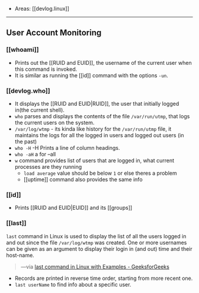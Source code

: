
- Areas: [[devlog.linux]]

---

## User Account Monitoring

### [[whoami]]

- Prints out the [[RUID and EUID]], the username of the current user when this command is invoked.
- It is similar as running the [[id]] command with the options `-un`.

### [[devlog.who]]

- It displays the [[RUID and EUID|RUID]], the user that initially logged in(the current shell).
- `who` parses and displays the contents of the file `/var/run/utmp`, that logs the current users on the system.
- `/var/log/wtmp` - its kinda like history for the `/var/run/utmp` file, it maintains the logs for all the logged in users and logged out users (in the past)
- `who -H` -H Prints a line of column headings.
- `who -aH` a for –all
- `w` command provides list of users that are logged in, what current processes are they running
  - `load average` value should be below `1` or else theres a problem
  - [[uptime]] command also provides the same info

### [[id]]

- Prints [[RUID and EUID|EUID]] and its [[groups]]

### [[last]]

`last` command in Linux is used to display the list of all the users logged in and out since the file `/var/log/wtmp` was created. One or more usernames can be given as an argument to display their login in (and out) time and their host-name.

> —via [last command in Linux with Examples - GeeksforGeeks](https://www.geeksforgeeks.org/last-command-in-linux-with-examples/)

- Records are printed in reverse time order, starting from more recent one.
- `last userName` to find info about a specific user.
